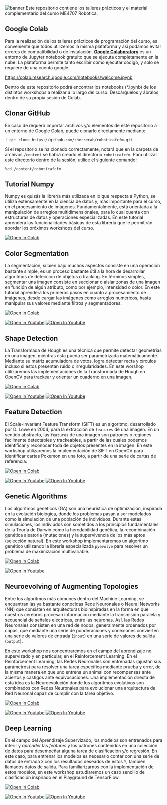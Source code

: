 ![banner](bin/banner.png)
Este repositorio contiene los talleres prácticos y el material complementario del curso ME4707 Robótica.

## Google Colab
Para la realización de los talleres prácticos de programación del curso, es conveniente que todos utilizemos la misma plataforma y así podamos evitar errores de compatibilidad o de instalación. [**Google Colaboratory**](https://colab.research.google.com/notebooks/welcome.ipynb) es un entorno de Jupyter notebook gratuito que se ejecuta completamente en la nube. La plataforma permite tanto escribir como ejecutar código, y solo se requiere de una cuenta google.

https://colab.research.google.com/notebooks/welcome.ipynb

Dentro de este repositorio podrá encontrar los notebooks (\*.ipynb) de los distintos workshops a realizar a lo largo del curso. Descárguelos y ábralos dentro de su propia sesión de Colab.

## Clonar GitHub
En caso de requerir importar archivos y/o elementos de este repositorio a un entorno de Google Colab, puede clonarlo directamente mediante:

`! git clone https://github.com/cherrerab/roboticafcfm.git`

Si el repositorio se ha clonado correctamente, notará que en la carpeta de archivos `/content` se habrá creado el directorio `roboticafcfm`. Para utilizar este directorio dentro de la sesión, utilice el siguiente comando:

`%cd /content/roboticafcfm`

## Tutorial Numpy
Numpy es quizás la librería más utilizada en lo que respecta a Python, se utiliza extensamente en la ciencia de datos y, más importante para el curso, en el procesamiento de imágenes. Fundamentalmente, está orientada a la manipulación de arreglos multidimensionales, para lo cual cuenta con estructuras de datos y operaciones especializadas. En este tutorial aprenderá las funcionalidades básicas de esta librería que le permitirán abordar los próximos workshops del curso.

[![Open In Colab](https://colab.research.google.com/assets/colab-badge.svg)](https://colab.research.google.com/github/cherrerab/roboticafcfm/blob/master/auxiliar_01/tutorial_01.ipynb)

## Color Segmentation
La segmentación, si bien bajo muchos aspectos consiste en una operación bastante simple, es un proceso bastante útil a la hora de desarrollar algoritmos de detección de objetos o tracking. En términos simples, segmentar una imagen consiste en seccionar o aislar zonas de una imagen en función de algún atributo, como por ejemplo, intensidad o color. En este tutorial aprenderá los primeros pasos en cuanto a procesamiento de imágenes, desde cargar las imágenes como arreglos numéricos, hasta manipular sus valores mediante filtros y segmentadores.


[![Open In Colab](https://colab.research.google.com/assets/colab-badge.svg)](https://colab.research.google.com/github/cherrerab/roboticafcfm/blob/master/auxiliar_01/workshop_01.ipynb)

[![Open In Youtube](https://raw.githubusercontent.com/cherrerab/roboticafcfm/master/auxiliar_01/bin/auxvid.png)](https://youtu.be/CzYsunXRbhg)  [![Open In Youtube](https://raw.githubusercontent.com/cherrerab/roboticafcfm/master/auxiliar_01/bin/auxvid_2.png)](https://youtu.be/dP6y3Y88-Ao)

## Shape Detection
La Transformada de Hough es una técnica que permite detectar geometrías en una imagen, mientras esta pueda ser parametrizada matemáticamente. Mediante su matriz acumuladora de votos, logra detectar recta y círculos incluso si estos presentan ruido o irregularidades. En este worshop utilizaremos las implementaciones de la Transformada de Hough en OpenCV para trackear y orientar un cuaderno en una imagen.

[![Open In Colab](https://colab.research.google.com/assets/colab-badge.svg)](https://colab.research.google.com/github/cherrerab/roboticafcfm/blob/master/auxiliar_02/workshop_02.ipynb)

[![Open In Youtube](https://raw.githubusercontent.com/cherrerab/roboticafcfm/master/auxiliar_02/bin/auxvid_1.png)](https://youtu.be/cu0N7dTMcH0)  [![Open In Youtube](https://raw.githubusercontent.com/cherrerab/roboticafcfm/master/auxiliar_02/bin/auxvid_2.png)](https://youtu.be/lKKkzjR0a3U)


## Feature Detection
El Scale-Invariant Feature Transform (SIFT) es un algoritmo, desarrollado por D. Lowe en 2004, para la extracción de `features` de una imagen. En un sentido abstracto, las `features` de una imagen son patrones o regiones fácilmente detectables y trackeables, a partir de las cuales podemos identificar y reconocer toda de objetos presentes en la imagen. En este workshop utilizaremos la implementación de SIFT en OpenCV para identificar cartas Pokemon en una foto, a partir de una serie de cartas de referencia.

[![Open In Colab](https://colab.research.google.com/assets/colab-badge.svg)](https://colab.research.google.com/github/cherrerab/roboticafcfm/blob/master/auxiliar_03/workshop_03.ipynb)


[![Open In Youtube](https://raw.githubusercontent.com/cherrerab/roboticafcfm/master/auxiliar_03/bin/auxvid_1.png)](https://youtu.be/GTrKaC4fBAM) [![Open In Youtube](https://raw.githubusercontent.com/cherrerab/roboticafcfm/master/auxiliar_03/bin/auxvid_2.png)](https://youtu.be/021FEbXY7AY)

## Genetic Algorithms
Los algoritmos genéticos (GA) son una heurística de optimización, inspirada en la evolución biológica, donde los problemas pasan a ser modelados como la simulación de una población de individuos. Durante estas simulaciones, los indiviudos son sometidos a los principios fundamentales de la Teoría de Darwin como la heredabilidad genética, la recombinación genética aleatoria (mutaciones) y la supervivencia de los más aptos (selección natural). En este workshop implementaremos un algoritmo genético utilizando la librería especializada `pyevolve` para resolver un problema de maximización multivariable.

[![Open In Colab](https://colab.research.google.com/assets/colab-badge.svg)](https://colab.research.google.com/github/cherrerab/roboticafcfm/blob/master/auxiliar_04/workshop_04.ipynb)


[![Open In Youtube](https://raw.githubusercontent.com/cherrerab/roboticafcfm/master/auxiliar_04/bin/auxvid.png)](https://youtu.be/ag53l1XeMJA)


## Neuroevolving of Augmenting Topologies
Entre los algoritmos más comunes dentro del Machine Learning, se encuantran las ya bastante conocidas Rede Neuronales o Neural Networks (NN) que consisten en arquitecturas bioinspiradas en la forma en que nuestros cerebros procesan información mediante la transmisión paralela y secuencial de señales eléctricas, entre las neuronas. Así, las Redes Neuronales consisten en una red de nodos, generalmente ordenados por capas, que mediante una serie de ponderaciones y conexiones convierten una serie de valores de entrada (`input`) en una serie de valores de salida (`output`).

En este workshop nos concentraremos en el campo del aprendizaje no supervizado y en particular, en el Reinforcement Learning. En el Reinforcement Learning, las Redes Neuronales son entrenadas (ajustan sus parámetros) para resolver una tarea específica mediante prueba y error, de la misma manera en que uno entrena un animal con recompensas ante aciertos y castigos ante equivocaciones. Una implementación directa de esta idea es la Neuroevolución donde los algoritmos evolutivos son combinados con Redes Neuronales para evolucionar una arquitectura de Red Neuronal capaz de cumplir con la tarea objetivo.


[![Open In Colab](https://colab.research.google.com/assets/colab-badge.svg)](https://colab.research.google.com/github/cherrerab/roboticafcfm/blob/master/auxiliar_05/workshop_05.ipynb)

[![Open In Youtube](https://raw.githubusercontent.com/cherrerab/roboticafcfm/master/auxiliar_05/bin/auxvid_1.png)](https://youtu.be/qForldaNGJ0)   [![Open In Youtube](https://raw.githubusercontent.com/cherrerab/roboticafcfm/master/auxiliar_05/bin/auxvid_2.png)](https://youtu.be/liMUMoEwFmU)

## Deep Learning
En el campo del Aprendizaje Supervizado, los modelos son entrenados para inferir y _aprender_ las _features_ y los patrones contenidos en una colección de datos para desempeñar alguna tarea de clasificación y/o regresión. En este caso, para entrenar los modelos es necesario contar con una serie de datos de entrada `X` con los resultados deseados de estos `Y`, también llamados datos de salida. Para familiarizarnos con la implementación de estos modelos, en este workshop estudiaremos un caso sencillo de clasificación inspirado en el Playground de TensorFlow.

[![Open In Colab](https://colab.research.google.com/assets/colab-badge.svg)](https://colab.research.google.com/github/cherrerab/roboticafcfm/blob/master/auxiliar_06/workshop_06.ipynb)

[![Open In Youtube](https://raw.githubusercontent.com/cherrerab/roboticafcfm/master/auxiliar_06/bin/auxvid.png)](https://youtu.be/bX70gwjEUNA)   [![Open In Youtube](https://raw.githubusercontent.com/cherrerab/roboticafcfm/master/auxiliar_06/bin/auxvid_2.png)](https://youtu.be/Y6UnM1NZRuk)
